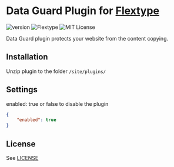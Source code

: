 # Data Guard Plugin for [Flextype](http://flextype.org/)
![version](https://img.shields.io/badge/version-2.0.0-brightgreen.svg?style=flat-square)
![Flextype](https://img.shields.io/badge/Flextype-0.9.0-green.svg?style=flat-square)
![MIT License](https://img.shields.io/badge/license-MIT-blue.svg?style=flat-square)

Data Guard plugin protects your website from the content copying.

## Installation
Unzip plugin to the folder `/site/plugins/`


## Settings
enabled: true or false to disable the plugin

```json
{
    "enabled": true
}

```

## License
See [LICENSE](https://github.com/flextype-plugins/data-guard/blob/master/LICENSE)
